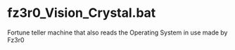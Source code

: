 # fz3r0_Vision_Crystal.bat
Fortune teller machine that also reads the Operating System in use made by Fz3r0
